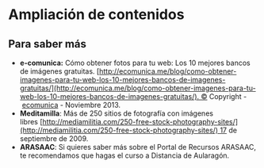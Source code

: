 # Ampliación de contenidos

## Para saber más

*   **e-comunica:** Cómo obtener fotos para tu web: Los 10 mejores bancos de imágenes gratuitas. [http://ecomunica.me/blog/como-obtener-imagenes-para-tu-web-los-10-mejores-bancos-de-imagenes-gratuitas/](http://ecomunica.me/blog/como-obtener-imagenes-para-tu-web-los-10-mejores-bancos-de-imagenes-gratuitas/). © Copyright - [ecomunica](http://ecomunica.me/) - Noviembre 2013.
*   **Meditamilla**: Más de 250 sitios de fotografía con imágenes libres [http://mediamilitia.com/250-free-stock-photography-sites/](http://mediamilitia.com/250-free-stock-photography-sites/) 17 de septiembre de 2009.
*   **ARASAAC**: Si quieres saber más sobre el Portal de Recursos ARASAAC, te recomendamos que hagas el curso a Distancia de Aularagón.

